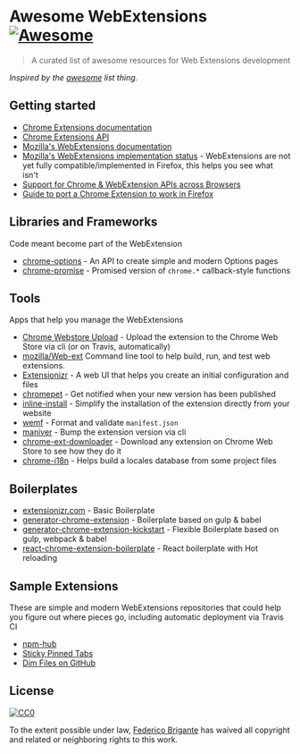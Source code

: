 # Awesome WebExtensions [![Awesome](https://cdn.rawgit.com/sindresorhus/awesome/d7305f38d29fed78fa85652e3a63e154dd8e8829/media/badge.svg)](https://github.com/sindresorhus/awesome) 

> A curated list of awesome resources for Web Extensions development

*Inspired by the [awesome](https://github.com/sindresorhus/awesome) list thing.*

## Getting started

- [Chrome Extensions documentation](https://developer.chrome.com/extensions)
- [Chrome Extensions API](https://developer.chrome.com/extensions/api_index)
- [Mozilla's WebExtensions documentation](https://developer.mozilla.org/en-US/Add-ons/WebExtensions)
- [Mozilla's WebExtensions implementation status](http://arewewebextensionsyet.com/) - WebExtensions are not yet fully compatible/implemented in Firefox, this helps you see what isn't
- [Support for Chrome & WebExtension APIs across Browsers](https://developer.mozilla.org/en-US/Add-ons/WebExtensions/Browser_support_for_JavaScript_APIs)
- [Guide to port a Chrome Extension to work in Firefox](https://hacks.mozilla.org/2015/10/porting-chrome-extensions-to-firefox-with-webextensions/)

## Libraries and Frameworks

Code meant become part of the WebExtension

- [chrome-options](https://github.com/fent/chrome-options) - An API to create simple and modern Options pages
- [chrome-promise](https://github.com/tfoxy/chrome-promise) - Promised version of `chrome.*` callback-style functions

## Tools

Apps that help you manage the WebExtensions

- [Chrome Webstore Upload](https://github.com/DrewML/chrome-webstore-upload-cli) - Upload the extension to the Chrome Web Store via cli (or on Travis, automatically)
- [mozilla/Web-ext](https://github.com/mozilla/web-ext) Command line tool to help build, run, and test web extensions.
- [Extensionizr](http://extensionizr.com/) - A web UI that helps you create an initial configuration and files
- [chromepet](https://github.com/ZenHubIO/chromepet) - Get notified when your new version has been published
- [inline-install](https://github.com/alykoshin/inline-install) - Simplify the installation of the extension directly from your website
- [wemf](https://github.com/pastak/wemf) - Format and validate `manifest.json`
- [maniver](https://github.com/ragingwind/maniver) - Bump the extension version via cli
- [chrome-ext-downloader](https://github.com/jiripospisil/chrome-ext-downloader) - Download any extension on Chrome Web Store to see how they do it
- [chrome-i18n](https://github.com/Ragnarokkr/chrome-i18n) - Helps build a locales database from some project files

## Boilerplates

- [extensionizr.com](http://extensionizr.com/) - Basic Boilerplate
- [generator-chrome-extension](https://github.com/yeoman/generator-chrome-extension) - Boilerplate based on gulp & babel
- [generator-chrome-extension-kickstart](https://github.com/handtrix/generator-chrome-extension-kickstart) - Flexible Boilerplate based on gulp, webpack & babel
- [react-chrome-extension-boilerplate](https://github.com/jhen0409/react-chrome-extension-boilerplate) - React boilerplate with Hot reloading

## Sample Extensions

These are simple and modern WebExtensions repositories that could help you figure out where pieces go, including automatic deployment via Travis CI

- [npm-hub](https://github.com/zeke/npm-hub)
- [Sticky Pinned Tabs](https://github.com/bfred-it/sticky-pinned-tabs)
- [Dim Files on GitHub](https://github.com/bfred-it/dim-files-on-github)

## License

[![CC0](http://mirrors.creativecommons.org/presskit/buttons/88x31/svg/cc-zero.svg)](https://creativecommons.org/publicdomain/zero/1.0/)

To the extent possible under law, [Federico Brigante](http://bfred.it) has waived all copyright and related or neighboring rights to this work.
